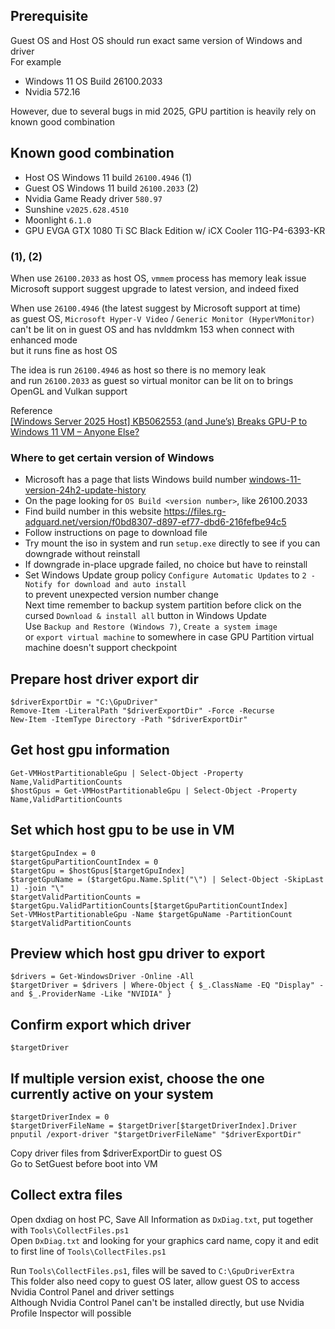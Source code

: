 ## Prerequisite
Guest OS and Host OS should run exact same version of Windows and driver  
For example
- Windows 11 OS Build 26100.2033
- Nvidia 572.16

However, due to several bugs in mid 2025, GPU partition is heavily rely on known good combination

## Known good combination
- Host OS Windows 11 build `26100.4946` (1)
- Guest OS Windows 11 build `26100.2033` (2)
- Nvidia Game Ready driver `580.97`
- Sunshine `v2025.628.4510`
- Moonlight `6.1.0`
- GPU EVGA GTX 1080 Ti SC Black Edition w/ iCX Cooler 11G-P4-6393-KR

### (1), (2)
When use `26100.2033` as host OS, `vmmem` process has memory leak issue  
Microsoft support suggest upgrade to latest version, and indeed fixed

When use `26100.4946` (the latest suggest by Microsoft support at time)  
as guest OS, `Microsoft Hyper-V Video` / `Generic Monitor (HyperVMonitor)`  
can't be lit on in guest OS and has nvlddmkm 153 when connect with enhanced mode  
but it runs fine as host OS

The idea is run `26100.4946` as host so there is no memory leak  
and run `26100.2033` as guest so virtual monitor can be lit on to brings OpenGL and Vulkan support

Reference  
[[Windows Server 2025 Host] KB5062553 (and June’s) Breaks GPU-P to Windows 11 VM – Anyone Else?](https://www.reddit.com/r/HyperV/comments/1lvduk4/windows_server_2025_host_kb5062553_and_junes)

### Where to get certain version of Windows
- Microsoft has a page that lists Windows build number [windows-11-version-24h2-update-history](https://support.microsoft.com/en-us/topic/windows-11-version-24h2-update-history-0929c747-1815-4543-8461-0160d16f15e5)
- On the page looking for `OS Build <version number>`, like 26100.2033
- Find build number in this website https://files.rg-adguard.net/version/f0bd8307-d897-ef77-dbd6-216fefbe94c5
- Follow instructions on page to download file
- Try mount the iso in system and run `setup.exe` directly to see if you can downgrade without reinstall
- If downgrade in-place upgrade failed, no choice but have to reinstall
- Set Windows Update group policy `Configure Automatic Updates` to `2 - Notify for download and auto install`  
to prevent unexpected version number change  
Next time remember to backup system partition before click on the cursed `Download & install all` button in Windows Update  
Use `Backup and Restore (Windows 7)`, `Create a system image`  
or `export virtual machine` to somewhere in case GPU Partition virtual machine doesn't support checkpoint

## Prepare host driver export dir
```
$driverExportDir = "C:\GpuDriver"
Remove-Item -LiteralPath "$driverExportDir" -Force -Recurse
New-Item -ItemType Directory -Path "$driverExportDir"
```

## Get host gpu information
```
Get-VMHostPartitionableGpu | Select-Object -Property Name,ValidPartitionCounts
$hostGpus = Get-VMHostPartitionableGpu | Select-Object -Property Name,ValidPartitionCounts
```

## Set which host gpu to be use in VM
```
$targetGpuIndex = 0
$targetGpuPartitionCountIndex = 0
$targetGpu = $hostGpus[$targetGpuIndex]
$targetGpuName = ($targetGpu.Name.Split("\") | Select-Object -SkipLast 1) -join "\"
$targetValidPartitionCounts = $targetGpu.ValidPartitionCounts[$targetGpuPartitionCountIndex]
Set-VMHostPartitionableGpu -Name $targetGpuName -PartitionCount $targetValidPartitionCounts
```

## Preview which host gpu driver to export
```
$drivers = Get-WindowsDriver -Online -All
$targetDriver = $drivers | Where-Object { $_.ClassName -EQ "Display" -and $_.ProviderName -Like "NVIDIA" }
```

## Confirm export which driver
```
$targetDriver
```

## If multiple version exist, choose the one currently active on your system
```
$targetDriverIndex = 0
$targetDriverFileName = $targetDriver[$targetDriverIndex].Driver
pnputil /export-driver "$targetDriverFileName" "$driverExportDir"
```

Copy driver files from $driverExportDir to guest OS  
Go to SetGuest before boot into VM

## Collect extra files
Open dxdiag on host PC, Save All Information as `DxDiag.txt`, put together with `Tools\CollectFiles.ps1`  
Open `DxDiag.txt` and looking for your graphics card name, copy it and edit to first line of `Tools\CollectFiles.ps1`

Run `Tools\CollectFiles.ps1`, files will be saved to `C:\GpuDriverExtra`  
This folder also need copy to guest OS later, allow guest OS to access Nvidia Control Panel and driver settings  
Although Nvidia Control Panel can't be installed directly, but use Nvidia Profile Inspector will possible
